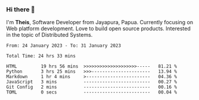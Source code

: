 ### Hi there 👋

I'm <b>Theis</b>, Software Developer from Jayapura, Papua. Currently focusing on Web platform development. Love to build open source products. Interested in the topic of Distributed Systems.



 
 <!--START_SECTION:waka-->

```text
From: 24 January 2023 - To: 31 January 2023

Total Time: 24 hrs 33 mins

HTML         19 hrs 56 mins  >>>>>>>>>>>>>>>>>>>>-----   81.21 %
Python       3 hrs 25 mins   >>>----------------------   13.94 %
Markdown     1 hr 4 mins     >------------------------   04.36 %
JavaScript   3 mins          -------------------------   00.27 %
Git Config   2 mins          -------------------------   00.16 %
TOML         0 secs          -------------------------   00.04 %
```

<!--END_SECTION:waka-->
